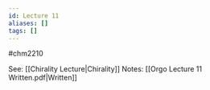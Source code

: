 ```yaml
---
id: Lecture 11
aliases: []
tags: []
---
```

#chm2210

See: [[Chirality Lecture|Chirality]]
Notes: [[Orgo Lecture 11 Written.pdf|Written]]
